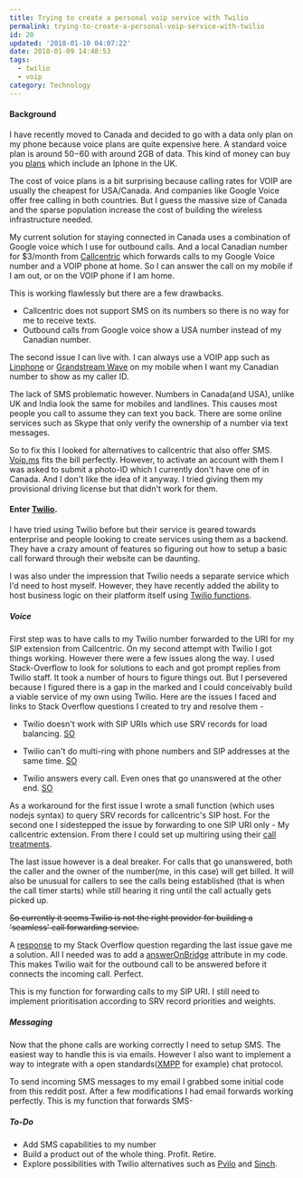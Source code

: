 ```yaml
---
title: Trying to create a personal voip service with Twilio
permalink: trying-to-create-a-personal-voip-service-with-twilio
id: 20
updated: '2018-01-10 04:07:22'
date: 2018-01-09 14:48:53
tags:
  - twilio
  - voip
category: Technology
---
```


#### Background
I have recently moved to Canada and decided to go with a data only plan on my phone because voice plans are quite expensive here. A standard voice plan is around $50-$60 with around 2GB of data. This kind of money can buy you [plans](https://www.uswitch.com/mobiles/iphone_deals/) which include an Iphone in the UK.

The cost of voice plans is a bit surprising because calling rates for VOIP are usually the cheapest for USA/Canada. And companies like Google Voice offer free calling in both countries. But I guess the massive size of Canada and the sparse population increase the cost of building the wireless infrastructure needed.

My current solution for staying connected in Canada uses a combination of Google voice which I use for outbound calls. And a local Canadian number for $3/month from [Callcentric](https://www.callcentric.com/) which forwards calls to my Google Voice number and a VOIP phone at home. So I can answer the call on my mobile if I am out, or on the VOIP phone if I am home. 

This is working flawlessly but there are a few drawbacks.

* Callcentric does not support SMS on its numbers so there is no way for me to receive texts.
* Outbound calls from Google voice show a USA number instead of my Canadian number.

The second issue I can live with. I can always use a VOIP app such as [Linphone](https://play.google.com/store/apps/details?id=org.linphone) or [Grandstream Wave](https://play.google.com/store/apps/details?id=com.grandstream.wave) on my mobile when I want my Canadian number to show as my caller ID. 

The lack of SMS problematic however. Numbers in Canada(and USA), unlike UK and India look the same for mobiles and landlines. This causes most people you call to assume they can text you back. There are some online services such as Skype that only verify the ownership of a number via text messages.

So to fix this I looked for alternatives to callcentric that also offer SMS. [Voip.ms](https://voip.ms/) fits the bill perfectly. However, to activate an account with them I was asked to submit a photo-ID which I currently don't have one of in Canada. And I don't like the idea of it anyway. I tried giving them my provisional driving license but that didn't work for them. 

#### Enter [Twilio](https://www.twilio.com/).
I have tried using Twilio before but their service is geared towards enterprise and people looking to create services using them as a backend. They have a crazy amount of features so figuring out how to setup a basic call forward through their website can be daunting.

I was also under the impression that Twilio needs a separate service which I'd need to host myself. However, they have recently added the ability to host business logic on their platform itself using [Twilio functions](https://www.twilio.com/functions).

##### Voice
First step was to have calls to my Twilio number forwarded to the URI for my SIP extension from Callcentric. 
On my second attempt with Twilio I got things working. However there were a few issues along the way. I used Stack-Overflow to look for solutions to each and got prompt replies from Twilio staff. It took a number of hours to figure things out. But I persevered because I figured there is a gap in the marked and I could conceivably build a viable service of my own using Twilio. Here are the issues I faced and links to Stack Overflow questions I created to try and resolve them -

* Twilio doesn't work with SIP URIs which use SRV records for load balancing. [SO](https://stackoverflow.com/questions/48160769/)

* Twilio can't do multi-ring with phone numbers and SIP addresses at the same time. [SO](https://stackoverflow.com/questions/48158991)
* Twilio answers every call. Even ones that go unanswered at the other end. [SO](https://stackoverflow.com/questions/48175352)

As a workaround for the first issue I wrote a small function (which uses nodejs syntax) to query SRV records for callcentric's SIP host.
For the second one I sidestepped the issue by forwarding to one SIP URI only - My callcentric extension. From there I could set up multiring using their [call treatments](https://www.callcentric.com/features/call_treatments).

The last issue however is a deal breaker. For calls that go unanswered, both the caller and the owner of the number(me, in this case) will get billed. It will also be unusual for callers to see the calls being established (that is when the call timer starts) while still hearing it ring until the call actually gets picked up.

~~So currently it seems Twilio is not the right provider for building a 'seamless' call forwarding service.~~

A [response](https://stackoverflow.com/a/48178707) to my Stack Overflow question regarding the last issue gave me a solution. All I needed was to add a [answerOnBridge](https://www.twilio.com/docs/api/twiml/dial#attributes-answer-on-bridge) attribute in my code. This makes Twilio wait for the outbound call to be answered before it connects the incoming call. Perfect.

This is my function for forwarding calls to my SIP URI. I still need to implement prioritisation according to SRV record priorities and weights.
<script src="https://gist.github.com/charsi/222e6e24577d61d70afac6406d54973d.js"></script>

##### Messaging
Now that the phone calls are working correctly I need to setup SMS. The easiest way to handle this is via emails. However I also want to implement a way to integrate with a open standards([XMPP](https://xmpp.org/) for example) chat protocol. 

To send incoming SMS messages to my email I grabbed some initial code from this reddit post. After a few modifications I had email forwards working perfectly. 
This is my function that forwards SMS- 

 <script src="https://gist.github.com/charsi/d2f377f559519bbbe287f12ef63daf0e.js"></script>

##### To-Do

* Add SMS capabilities to my number
* Build a product out of the whole thing. Profit. Retire. 
* Explore possibilities with Twilio alternatives such as [Pvilo](https://www.plivo.com/) and [Sinch](https://www.sinch.com/). 